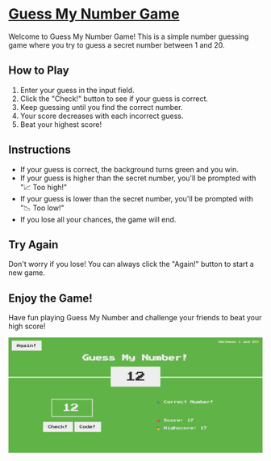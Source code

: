 # [Guess My Number Game](https://mystery-number-game.netlify.app/)

Welcome to Guess My Number Game! This is a simple number guessing game where you try to guess a secret number between 1 and 20.

## How to Play

1. Enter your guess in the input field.
2. Click the "Check!" button to see if your guess is correct.
3. Keep guessing until you find the correct number.
4. Your score decreases with each incorrect guess.
5. Beat your highest score!

## Instructions

-   If your guess is correct, the background turns green and you win.
-   If your guess is higher than the secret number, you'll be prompted with "📈 Too high!"
-   If your guess is lower than the secret number, you'll be prompted with "📉 Too low!"
-   If you lose all your chances, the game will end.

## Try Again

Don't worry if you lose! You can always click the "Again!" button to start a new game.

## Enjoy the Game!

Have fun playing Guess My Number and challenge your friends to beat your high score!

![Guess My Number Screenshot](WinningGameScreenShot.png)
